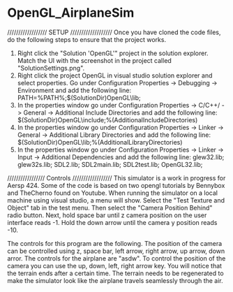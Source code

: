 # OpenGL_AirplaneSim


////////////////// SETUP ///////////////////
Once you have cloned the code files, do the following steps to ensure that the project works. 
1. Right click the "Solution 'OpenGL'" project in the solution explorer. Match the UI with the screenshot in the project called "SolutionSettings.png". 
2. Right click the project OpenGL in visual studio solution explorer and select properties. Go under Configuration Properties -> Debugging -> Environment and add the following line:
PATH=%PATH%;$(SolutionDir)OpenGL\lib;
3. In the properties window go under Configuration Properties -> C/C++/ -> General -> Additional Include Directories and add the following line:
$(SolutionDir)OpenGL\include;%(AdditionalIncludeDirectories)
4. In the properties window go under Configuration Properties -> Linker -> General -> Additional Library Directories and add the following line:
$(SolutionDir)OpenGL\lib;%(AdditionalLibraryDirectories)
5. In the properties window go under Configuration Properties -> Linker -> Input -> Additional Dependencies and add the following line:
glew32.lib; glew32s.lib; SDL2.lib; SDL2main.lib; SDL2test.lib; OpenGL32.lib;


///////////////// Controls //////////////////
This simulator is a work in progress for Aersp 424. Some of the code is based on two opengl tutorials by Bennybox and TheCherno found on Youtube. 
When running the simulator on a local machine using visual studio, a menu will show. Select the "Test Texture and Object" tab in the test menu.
Then select the "Camera Position Behind" radio button. 
Next, hold space bar until z camera position on the user interface reads -1. 
Hold the down arrow until the camera y position reads -10.

The controls for this program are the following. The position of the camera can be controlled using z, space bar, left arrow, right arrow, up arrow, down arror. 
The controls for the airplane are "asdw". 
To control the position of the camera you can use the up, down, left, right arrow key. You will notice that the terrain ends after a certain time. 
The terrain needs to be regenerated to make the simulator look like the airplane travels seamlessly through the air. 
